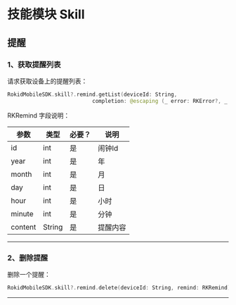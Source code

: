 # 技能模块 Skill
## 提醒
### 1、获取提醒列表
请求获取设备上的提醒列表：

```swift
RokidMobileSDK.skill?.remind.getList(deviceId: String,
                           completion: @escaping (_ error: RKError?, _ reminds: [RKRemind]?) -> Void)
```

RKRemind 字段说明：

| 参数 | 类型 | 必要？ | 说明 |
| --- | --- | --- | --- |
| id |  int| 是 | 闹钟Id |
| year | int | 是 | 年 |
| month | int | 是 |  月|
| day | int | 是 | 日 |
| hour | int | 是 | 小时 |
| minute | int | 是 | 分钟 |
| content | String | 是 | 提醒内容 |

---

### 2、删除提醒
删除一个提醒：

```swift
RokidMobileSDK.skill?.remind.delete(deviceId: String, remind: RKRemind)
```

---

